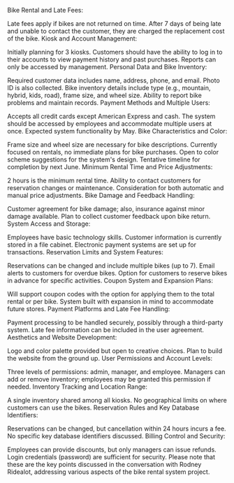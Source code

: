 Bike Rental and Late Fees:

Late fees apply if bikes are not returned on time. After 7 days of being late and unable to contact the customer, they are charged the replacement cost of the bike.
Kiosk and Account Management:

Initially planning for 3 kiosks.
Customers should have the ability to log in to their accounts to view payment history and past purchases.
Reports can only be accessed by management.
Personal Data and Bike Inventory:

Required customer data includes name, address, phone, and email. Photo ID is also collected.
Bike inventory details include type (e.g., mountain, hybrid, kids, road), frame size, and wheel size.
Ability to report bike problems and maintain records.
Payment Methods and Multiple Users:

Accepts all credit cards except American Express and cash.
The system should be accessed by employees and accommodate multiple users at once.
Expected system functionality by May.
Bike Characteristics and Color:

Frame size and wheel size are necessary for bike descriptions.
Currently focused on rentals, no immediate plans for bike purchases.
Open to color scheme suggestions for the system's design.
Tentative timeline for completion by next June.
Minimum Rental Time and Price Adjustments:

2 hours is the minimum rental time.
Ability to contact customers for reservation changes or maintenance.
Consideration for both automatic and manual price adjustments.
Bike Damage and Feedback Handling:

Customer agreement for bike damage; also, insurance against minor damage available.
Plan to collect customer feedback upon bike return.
System Access and Storage:

Employees have basic technology skills.
Customer information is currently stored in a file cabinet.
Electronic payment systems are set up for transactions.
Reservation Limits and System Features:

Reservations can be changed and include multiple bikes (up to 7).
Email alerts to customers for overdue bikes.
Option for customers to reserve bikes in advance for specific activities.
Coupon System and Expansion Plans:

Will support coupon codes with the option for applying them to the total rental or per bike.
System built with expansion in mind to accommodate future stores.
Payment Platforms and Late Fee Handling:

Payment processing to be handled securely, possibly through a third-party system.
Late fee information can be included in the user agreement.
Aesthetics and Website Development:

Logo and color palette provided but open to creative choices.
Plan to build the website from the ground up.
User Permissions and Account Levels:

Three levels of permissions: admin, manager, and employee.
Managers can add or remove inventory; employees may be granted this permission if needed.
Inventory Tracking and Location Range:

A single inventory shared among all kiosks.
No geographical limits on where customers can use the bikes.
Reservation Rules and Key Database Identifiers:

Reservations can be changed, but cancellation within 24 hours incurs a fee.
No specific key database identifiers discussed.
Billing Control and Security:

Employees can provide discounts, but only managers can issue refunds.
Login credentials (password) are sufficient for security.
Please note that these are the key points discussed in the conversation with Rodney Ridealot, addressing various aspects of the bike rental system project.
